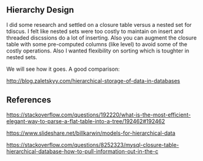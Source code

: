 
Hierarchy Design
----------------

I did some research and settled on a closure table versus a nested set for tdiscus.  I felt like 
nested sets were too costly to maintain on insert and threaded discssions do a lot of inserting.
Also you can augment the closure table with some pre-computed columns (like level) to avoid some
of the costly operations.  Also I wanted flexibility on sorting which is toughter in nested sets.

We will see how it goes.  A good comparison:

http://blog.zaletskyy.com/hierarchical-storage-of-data-in-databases

References
----------

https://stackoverflow.com/questions/192220/what-is-the-most-efficient-elegant-way-to-parse-a-flat-table-into-a-tree/192462#192462

https://www.slideshare.net/billkarwin/models-for-hierarchical-data

https://stackoverflow.com/questions/8252323/mysql-closure-table-hierarchical-database-how-to-pull-information-out-in-the-c

